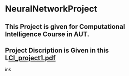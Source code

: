 # NeuralNetworkProject
## This Project is given for Computational Intelligence Course in AUT. 
## Project Discription is Given in this L[CI_project1.pdf](https://github.com/Saeedshafie/NeuralNetworkProject/files/10163274/CI_project1.pdf)
ink
